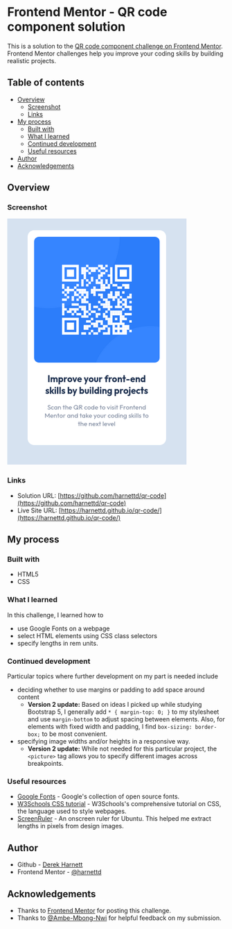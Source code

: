 # Frontend Mentor - QR code component solution

This is a solution to the [QR code component challenge on Frontend Mentor](https://www.frontendmentor.io/challenges/qr-code-component-iux_sIO_H). Frontend Mentor challenges help you improve your coding skills by building realistic projects.

## Table of contents

- [Overview](#overview)
  - [Screenshot](#screenshot)
  - [Links](#links)
- [My process](#my-process)
  - [Built with](#built-with)
  - [What I learned](#what-i-learned)
  - [Continued development](#continued-development)
  - [Useful resources](#useful-resources)
- [Author](#author)
- [Acknowledgements](#acknowledgements)

## Overview

### Screenshot

![screenshot](images/screenshot.png)

### Links

- Solution URL: [https://github.com/harnettd/qr-code](https://github.com/harnettd/qr-code)
- Live Site URL: [https://harnettd.github.io/qr-code/](https://harnettd.github.io/qr-code/)

## My process

### Built with

- HTML5
- CSS

### What I learned

In this challenge, I learned how to
- use Google Fonts on a webpage
- select HTML elements using CSS class selectors
- specify lengths in rem units.

### Continued development

Particular topics where further development on my part is needed include
- deciding whether to use margins or padding to add space around content
  - **Version 2 update:** Based on ideas I picked up while studying Bootstrap 5, 
  I generally add `* { margin-top: 0; }` to my stylesheet 
  and use `margin-bottom` to adjust spacing between elements. 
  Also, for elements with fixed width and padding,
  I find `box-sizing: border-box;` to be most convenient.
- specifying image widths and/or heights in a responsive way.
  - **Version 2 update:** While not needed for this particular project, the 
  `<picture>` tag allows you to specify different images across breakpoints.

### Useful resources

- [Google Fonts](https://fonts.google.com/) - Google's collection of open source fonts.
- [W3Schools CSS tutorial](https://www.w3schools.com/css/default.asp) - W3Schools's
comprehensive tutorial on CSS, the language used to style webpages.
- [ScreenRuler](https://gnomecoder.wordpress.com/screenruler/) - An onscreen
ruler for Ubuntu. This helped me extract lengths in pixels from design images.

## Author

- Github - [Derek Harnett](https://github.com/harnettd)
- Frontend Mentor - [@harnettd](https://www.frontendmentor.io/profile/harnettd)

## Acknowledgements

- Thanks to [Frontend Mentor](https://www.frontendmentor.io/) for posting this challenge.
- Thanks to [@Ambe-Mbong-Nwi](https://www.frontendmentor.io/profile/Ambe-Mbong-Nwi) for helpful feedback on my submission.
